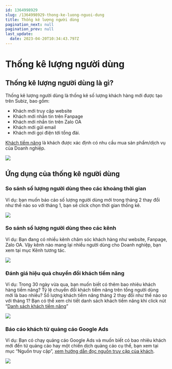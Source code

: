 ```yaml
---
id: 1364998929
slug: /1364998929-thong-ke-luong-nguoi-dung
title: Thống kê lượng người dùng
pagination_next: null
pagination_prev: null
last_update:
  date: 2023-04-20T10:34:43.797Z
---
```


# Thống kê lượng người dùng

## Thống kê lượng người dùng là gì?




Thống kê lượng người dùng là thống kê số lượng khách hàng mới được tạo trên Subiz, bao gồm:

- Khách mới truy cập website
- Khách mới nhắn tin trên Fanpage
- Khách mới nhắn tin trên Zalo OA
- Khách mới gửi email
- Khách mới gọi điện tới tổng đài.

[Khách tiềm năng](https://subiz.com.vn/docs/1221805713-khach-tiem-nang) là khách được xác định có nhu cầu mua sản phẩm/dịch vụ của Doanh nghiệp.


![](https://vcdn.subiz-cdn.com/file/firtbcyienqbbzqmuuok_acpxkgumifuoofoosble)

## Ứng dụng của thống kê người dùng

### So sánh số lượng người dùng theo các khoảng thời gian


Ví dụ: bạn muốn báo cáo số lượng người dùng mới trong tháng 2 thay đổi như thế nào so với tháng 1, bạn sẽ click chọn thời gian thống kê.


![](https://vcdn.subiz-cdn.com/file/firtbcyihirnrjjypnbz_acpxkgumifuoofoosble)

### So sánh số lượng người dùng theo các kênh


Ví dụ: Bạn đang có nhiều kênh chăm sóc khách hàng như website, Fanpage, Zalo OA. Vậy kênh nào mang lại nhiều người dùng cho Doanh nghiệp, bạn xem tại mục Kênh tương tác.


![](https://vcdn.subiz-cdn.com/file/firtbcyikosfnmljzklc_acpxkgumifuoofoosble)





### Đánh giá hiệu quả chuyển đổi khách tiềm năng


Ví dụ: Trong 30 ngày vừa qua, bạn muốn biết có thêm bao nhiêu khách hàng tiềm năng? Tỷ lệ chuyển đổi khách tiềm năng trên tổng người dùng mới là bao nhiêu? Số lượng khách tiềm năng tháng 2 thay đổi như thế nào so với tháng 1? Bạn có thể xem chi tiết danh sách khách tiềm năng khi click nút “[Danh sách khách tiềm năng](https://app.subiz.com.vn/lead)”


![](https://vcdn.subiz-cdn.com/file/firtbcyinmrxibvtkdge_acpxkgumifuoofoosble)

### Báo cáo khách từ quảng cáo Google Ads


Ví dụ: Bạn có chạy quảng cáo Google Ads và muốn biết có bao nhiêu khách mới đến từ quảng cáo hay một chiến dịch quảng cáo cụ thể, bạn xem tại mục “Nguồn truy cập”, [xem hướng dẫn đọc nguồn truy cập của khách](https://subiz.com.vn/docs/1968656234-subiz-live-khach-truy-cap-web#b%C6%B0%E1%BB%9Bc-3-t%E1%BB%95ng-quan-ngu%E1%BB%93n-kh%C3%A1ch-truy-c%E1%BA%ADp).


![](https://vcdn.subiz-cdn.com/file/firtbcyiqckmutonrpvw_acpxkgumifuoofoosble)
